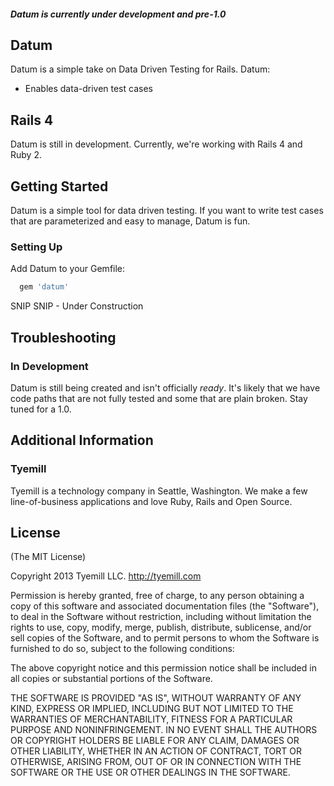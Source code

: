 ##### Datum is currently under development and pre-1.0

## Datum

Datum is a simple take on Data Driven Testing for Rails. Datum:

* Enables data-driven test cases

## Rails 4

Datum is still in development. Currently, we're working with Rails 4 and Ruby 2. 

## Getting Started

Datum is a simple tool for data driven testing. If you want to write test cases that are parameterized and easy to manage, Datum is fun.

### Setting Up

Add Datum to your Gemfile:

```ruby
  gem 'datum'
```

SNIP SNIP - Under Construction

## Troubleshooting

### In Development
Datum is still being created and isn't officially *ready*. It's likely that we have code paths that are not fully tested and some that are plain broken. Stay tuned for a 1.0.

## Additional Information

### Tyemill
Tyemill is a technology company in Seattle, Washington. We make a few line-of-business applications and love Ruby, Rails and Open Source.

## License
(The MIT License)

Copyright 2013 Tyemill LLC. http://tyemill.com

Permission is hereby granted, free of charge, to any person obtaining a copy of this software and associated documentation files (the "Software"), to deal in the Software without restriction, including without limitation the rights to use, copy, modify, merge, publish, distribute, sublicense, and/or sell copies of the Software, and to permit persons to whom the Software is furnished to do so, subject to the following conditions:

The above copyright notice and this permission notice shall be included in all copies or substantial portions of the Software.

THE SOFTWARE IS PROVIDED "AS IS", WITHOUT WARRANTY OF ANY KIND, EXPRESS OR IMPLIED, INCLUDING BUT NOT LIMITED TO THE WARRANTIES OF MERCHANTABILITY, FITNESS FOR A PARTICULAR PURPOSE AND NONINFRINGEMENT. IN NO EVENT SHALL THE AUTHORS OR COPYRIGHT HOLDERS BE LIABLE FOR ANY CLAIM, DAMAGES OR OTHER LIABILITY, WHETHER IN AN ACTION OF CONTRACT, TORT OR OTHERWISE, ARISING FROM, OUT OF OR IN CONNECTION WITH THE SOFTWARE OR THE USE OR OTHER DEALINGS IN THE SOFTWARE.